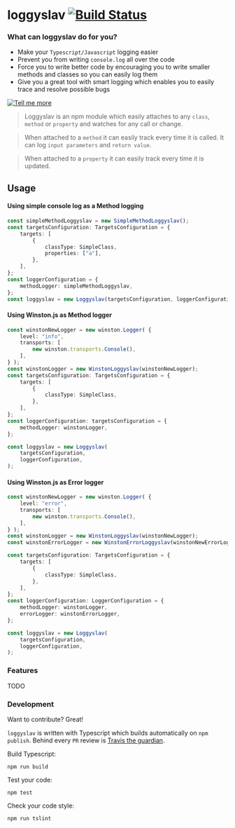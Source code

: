 # loggyslav [![Build Status](https://travis-ci.org/degordian/loggyslav.svg?branch=master)](https://travis-ci.org/degordian/loggyslav)

### What can loggyslav do for you?
- Make your `Typescript/Javascript` logging easier
- Prevent you from writing `console.log` all over the code
- Force you to write better code by encouraging you to write smaller methods and classes so you can easily log them 
- Give you a great tool with smart logging which enables you to easily trace and resolve possible bugs

[![Tell me more](https://media.makeameme.org/created/curious-tell-me.jpg)](https://github.com/degordian/loggyslav)

> Loggyslav is an npm module which easily attaches to any `class`, `method` or `property` and watches for any call or change.

> When attached to a `method` it can easily track every time it is called. It can log `input parameters` and `return value`.

> When attached to a `property` it can easily track every time it is updated.

## Usage


#### Using simple console log as a Method logging
```typescript
const simpleMethodLoggyslav = new SimpleMethodLoggyslav();
const targetsConfiguration: TargetsConfiguration = {
    targets: [
        {
            classType: SimpleClass,
            properties: ["a"],
        },
    ],
};
const loggerConfiguration = {
    methodLogger: simpleMethodLoggyslav,
};
const loggyslav = new Loggyslav(targetsConfiguration, loggerConfiguration);
```


#### Using Winston.js as Method logger

```typescript
const winstonNewLogger = new winston.Logger( {
    level: "info",
    transports: [
        new winston.transports.Console(),
    ],
} );
const winstonLogger = new WinstonLoggyslav(winstonNewLogger);
const targetsConfiguration: TargetsConfiguration = {
    targets: [
        {
            classType: SimpleClass,
        },
    ],
};
const loggerConfiguration: targetsConfiguration = {
    methodLogger: winstonLogger,
};

const loggyslav = new Loggyslav(
    targetsConfiguration,
    loggerConfiguration,
);
```

#### Using Winston.js as Error logger

```typescript
const winstonNewLogger = new winston.Logger( {
    level: "error",
    transports: [
        new winston.transports.Console(),
    ],
} );
const winstonLogger = new WinstonLoggyslav(winstonNewLogger);
const winstonErrorLogger = new WinstonErrorLoggyslav(winstonNewErrorLogger);

const targetsConfiguration: TargetsConfiguration = {
    targets: [
        {
            classType: SimpleClass,
        },
    ],
};
const loggerConfiguration: LoggerConfiguration = {
    methodLogger: winstonLogger,
    errorLogger: winstonErrorLogger,
};

const loggyslav = new Loggyslav(
    targetsConfiguration,
    loggerConfiguration,
);
```
### Features
TODO
### Development

Want to contribute? Great!

`loggyslav` is written with Typescript which builds automatically on `npm publish`. Behind every `PR` review is [Travis the guardian](https://travis-ci.org/degordian/loggyslav).

Build Typescript:
```
npm run build
```

Test your code:
```
npm test
```

Check your code style:
```
npm run tslint
```

